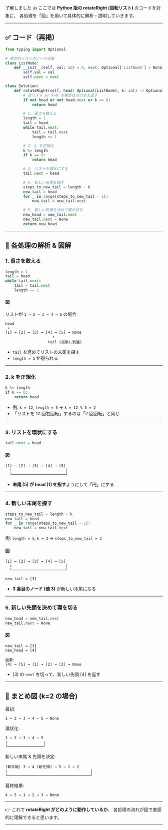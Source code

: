 了解しました 👍
ここでは **Python 版の rotateRight (回転リスト)** のコードを対象に、
各処理を「図」を用いて具体的に解析・説明していきます。

---

## ✅ コード（再掲）

```python
from typing import Optional

# 単方向リストのノード定義
class ListNode:
    def __init__(self, val: int = 0, next: Optional['ListNode'] = None):
        self.val = val
        self.next = next

class Solution:
    def rotateRight(self, head: Optional[ListNode], k: int) -> Optional[ListNode]:
        # 空リスト or k=0 の場合はそのまま返す
        if not head or not head.next or k == 0:
            return head

        # 1. 長さを数える
        length = 1
        tail = head
        while tail.next:
            tail = tail.next
            length += 1

        # 2. k を正規化
        k %= length
        if k == 0:
            return head

        # 3. リストを環状にする
        tail.next = head

        # 4. 新しい末尾を探す
        steps_to_new_tail = length - k
        new_tail = head
        for _ in range(steps_to_new_tail - 1):
            new_tail = new_tail.next

        # 5. 新しい先頭を決めて環を切る
        new_head = new_tail.next
        new_tail.next = None
        return new_head
```

---

## 🔎 各処理の解析 & 図解

### 1. 長さを数える

```python
length = 1
tail = head
while tail.next:
    tail = tail.next
    length += 1
```

#### 図

リストが `1 → 2 → 3 → 4 → 5` の場合

```
head
 ↓
[1] → [2] → [3] → [4] → [5] → None
                     ↑
                   tail (最後に到達)
```

* `tail` を進めてリストの末尾を探す
* `length = 5` が得られる

---

### 2. k を正規化

```python
k %= length
if k == 0:
    return head
```

* 例: `k = 12`, `length = 5` → `k = 12 % 5 = 2`
* 「リストを 12 回右回転」するのは「2 回回転」と同じ

---

### 3. リストを環状にする

```python
tail.next = head
```

#### 図

```
[1] → [2] → [3] → [4] → [5]
  ↑                        │
  └────────────────────────┘
```

* **末尾 \[5] が head \[1] を指す**ようにして「円」にする

---

### 4. 新しい末尾を探す

```python
steps_to_new_tail = length - k
new_tail = head
for _ in range(steps_to_new_tail - 1):
    new_tail = new_tail.next
```

例: `length = 5`, `k = 2` → `steps_to_new_tail = 3`

#### 図

```
[1] → [2] → [3] → [4] → [5]
  ↑                        │
  └────────────────────────┘

new_tail = [3]
```

* **3 番目のノード (値 3)** が新しい末尾になる

---

### 5. 新しい先頭を決めて環を切る

```python
new_head = new_tail.next
new_tail.next = None
```

#### 図

```
new_tail = [3]
new_head = [4]

結果:
[4] → [5] → [1] → [2] → [3] → None
```

* \[3] の `next` を切って、新しい先頭 \[4] を返す

---

## 🎯 まとめ図 (k=2 の場合)

最初:

```
1 → 2 → 3 → 4 → 5 → None
```

環状化:

```
1 → 2 → 3 → 4 → 5
↑                ↓
└────────────────┘
```

新しい末尾 & 先頭を決定:

```
(新末尾) 3 → 4 (新先頭) → 5 → 1 → 2
↑                                     │
└─────────────────────────────────────┘
```

最終結果:

```
4 → 5 → 1 → 2 → 3 → None
```

---

👉 これで **rotateRight がどのように動作しているか**、
各処理の流れが図で直感的に理解できると思います。

---

